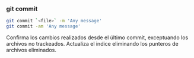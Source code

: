 ###  git commit

```bash
git commit `<file>` -m 'Any message'
git commit -am 'Any message'
```

Confirma los cambios realizados desde el último commit, exceptuando los archivos no trackeados. Actualiza el indice eliminando los punteros de archivos eliminados.